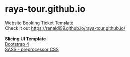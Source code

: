 # raya-tour.github.io
Website Booking Ticket Template
<br />
Check it out https://renaldi99.github.io/raya-tour.github.io/
<br />
<br />
**Slicing UI Template**
<br />
[Bootstrap 4](https://getbootstrap.com/docs/4.0/getting-started/introduction/)
<br />
[SASS - preprocessor CSS](https://sass-lang.com/)
